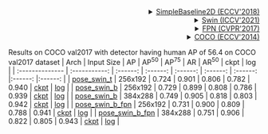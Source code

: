 <!-- [ALGORITHM] -->

<details>
<summary align="right"><a href="http://openaccess.thecvf.com/content_ECCV_2018/html/Bin_Xiao_Simple_Baselines_for_ECCV_2018_paper.html">SimpleBaseline2D (ECCV'2018)</a></summary>

```bibtex
@inproceedings{xiao2018simple,
  title={Simple baselines for human pose estimation and tracking},
  author={Xiao, Bin and Wu, Haiping and Wei, Yichen},
  booktitle={Proceedings of the European conference on computer vision (ECCV)},
  pages={466--481},
  year={2018}
}
```

</details>

<!-- [BACKBONE] -->

<details>
<summary align="right"><a href="https://arxiv.org/abs/2103.14030">Swin (ICCV'2021)</a></summary>

```bibtex
@inproceedings{liu2021swin,
  title={Swin transformer: Hierarchical vision transformer using shifted windows},
  author={Liu, Ze and Lin, Yutong and Cao, Yue and Hu, Han and Wei, Yixuan and Zhang, Zheng and Lin, Stephen and Guo, Baining},
  booktitle={Proceedings of the IEEE/CVF International Conference on Computer Vision},
  pages={10012--10022},
  year={2021}
}
```

</details>

<!-- [OTHERS] -->

<details>
<summary align="right"><a href="https://openaccess.thecvf.com/content_cvpr_2017/html/Lin_Feature_Pyramid_Networks_CVPR_2017_paper.html">FPN (CVPR'2017)</a></summary>

```bibtex
@inproceedings{lin2017feature,
  title={Feature pyramid networks for object detection},
  author={Lin, Tsung-Yi and Doll{\'a}r, Piotr and Girshick, Ross and He, Kaiming and Hariharan, Bharath and Belongie, Serge},
  booktitle={Proceedings of the IEEE conference on computer vision and pattern recognition},
  pages={2117--2125},
  year={2017}
}
```

</details>

<!-- [DATASET] -->

<details>
<summary align="right"><a href="https://link.springer.com/chapter/10.1007/978-3-319-10602-1_48">COCO (ECCV'2014)</a></summary>

```bibtex
@inproceedings{lin2014microsoft,
  title={Microsoft coco: Common objects in context},
  author={Lin, Tsung-Yi and Maire, Michael and Belongie, Serge and Hays, James and Perona, Pietro and Ramanan, Deva and Doll{\'a}r, Piotr and Zitnick, C Lawrence},
  booktitle={European conference on computer vision},
  pages={740--755},
  year={2014},
  organization={Springer}
}
```

</details>

Results on COCO val2017 with detector having human AP of 56.4 on COCO val2017 dataset
| Arch  | Input Size | AP | AP<sup>50</sup> | AP<sup>75</sup> | AR | AR<sup>50</sup> | ckpt | log |
| :-------------- | :-----------: | :------: | :------: | :------: | :------: | :------: |:------: |:------: |
| [pose_swin_t](/configs/body/2d_kpt_sview_rgb_img/topdown_heatmap/coco/swin_t_p4_w7_coco_256x192.py)  | 256x192 | 0.724 | 0.901 | 0.806 | 0.782 | 0.940 | [ckpt](https://download.openmmlab.com/mmpose/top_down/swin/swin_t_p4_w7_coco_256x192-eaefe010_20220503.pth) | [log](https://download.openmmlab.com/mmpose/top_down/swin/swin_t_p4_w7_coco_256x192_20220503.log.json) |
| [pose_swin_b](/configs/body/2d_kpt_sview_rgb_img/topdown_heatmap/coco/swin_b_p4_w7_coco_256x192.py)  | 256x192 | 0.729 | 0.899 | 0.808 | 0.786 | 0.939 | [ckpt](https://download.openmmlab.com/mmpose/top_down/swin/swin_b_p4_w7_coco_256x192-5fa9d10f_20220503.pth) | [log](https://download.openmmlab.com/mmpose/top_down/swin/swin_b_p4_w7_coco_256x192_20220503.log.json) |
| [pose_swin_b](/configs/body/2d_kpt_sview_rgb_img/topdown_heatmap/coco/swin_b_p4_w7_coco_384x288.py)  | 384x288 | 0.749 | 0.905 | 0.818 | 0.803 | 0.942 | [ckpt](https://download.openmmlab.com/mmpose/top_down/swin/swin_b_p4_w7_coco_384x288-3a570e2e_20220503.pth) | [log](https://download.openmmlab.com/mmpose/top_down/swin/swin_b_p4_w7_coco_384x288_20220503.log.json) |
| [pose_swin_b_fpn](/configs/body/2d_kpt_sview_rgb_img/topdown_heatmap/coco/swin_b_p4_w7_fpn_coco_256x192.py)  | 256x192 | 0.731 | 0.900 | 0.809 | 0.788 | 0.941 | [ckpt](https://download.openmmlab.com/mmpose/top_down/swin/swin_b_p4_w7_fpn_coco_256x192-46712568_20220503.pth) | [log](https://download.openmmlab.com/mmpose/top_down/swin/swin_b_p4_w7_fpn_coco_256x192_20220503.log.json) |
| [pose_swin_b_fpn](/configs/body/2d_kpt_sview_rgb_img/topdown_heatmap/coco/swin_b_p4_w7_fpn_coco_256x192.py)  | 384x288 | 0.751 | 0.906 | 0.822 | 0.805 | 0.943 | [ckpt](https://download.openmmlab.com/mmpose/top_down/swin/swin_b_p4_w7_fpn_coco_384x288-36c3de00_20220503.pth) | [log](https://download.openmmlab.com/mmpose/top_down/swin/swin_b_p4_w7_fpn_coco_384x288_20220503.log.json) |

